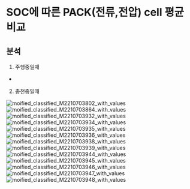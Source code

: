 # SOC에 따른 PACK(전류,전압) cell 평균 비교
## 분석
1. 주행중일때
 - 
2. 충전중일때
   
![moified_classified_M2210703802_with_values](https://github.com/user-attachments/assets/9553b556-171a-4ee5-94fa-f56d3e4224ce)
![moified_classified_M2210703864_with_values](https://github.com/user-attachments/assets/874c42e5-5742-4ddd-b74e-95fedd23e305)
![moified_classified_M2210703932_with_values](https://github.com/user-attachments/assets/21e4ff45-0a33-4973-9cc4-968b16f070a7)
![moified_classified_M2210703934_with_values](https://github.com/user-attachments/assets/2322bbe4-e193-445d-9657-d5ee9ee7602f)
![moified_classified_M2210703935_with_values](https://github.com/user-attachments/assets/3f3d7c40-a565-4d23-8c2a-d2758b206d93)
![moified_classified_M2210703936_with_values](https://github.com/user-attachments/assets/df88945f-648d-4826-9b63-2b8ad679e7cb)
![moified_classified_M2210703938_with_values](https://github.com/user-attachments/assets/433e304e-d309-4321-88ce-d2b3b5cb2d76)
![moified_classified_M2210703939_with_values](https://github.com/user-attachments/assets/cf8f737f-8186-4759-abe0-b4b999cf301e)
![moified_classified_M2210703944_with_values](https://github.com/user-attachments/assets/c06b0dae-e37b-4682-802a-b1ca1a607073)
![moified_classified_M2210703945_with_values](https://github.com/user-attachments/assets/045b372b-b818-4809-9a85-341fa0b4fc74)
![moified_classified_M2210703946_with_values](https://github.com/user-attachments/assets/12f717b6-40ce-4380-8a14-7703654b18a6)
![moified_classified_M2210703947_with_values](https://github.com/user-attachments/assets/e5ba7a01-9b01-4aed-9676-da51db537f72)
![moified_classified_M2210703948_with_values](https://github.com/user-attachments/assets/05f8b9f2-3846-40ff-875b-9efd3ea984c5)
